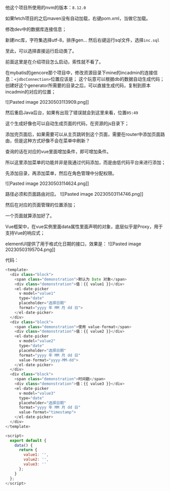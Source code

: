 他这个项目所使用的nvm的版本：`8.12.0`

如果fetch项目的之后maven没有自动加载，右键pom.xml，当做它加载。

修改dev中的数据库连接信息；

新建inc库，字符集选择utf-8，排序gen...
然后右键运行sql文件，选择`inc.sql`

至此，可以选择直接运行启动类了。

前面这里是在介绍项目怎么启动，索性就不看了。

在mybatis的gencore那个项目中，修改资源目录下mine的incadmin的连接信息：`<jdbcConnection>`位置应该是；
这个玩意可以根据db的数据自动生成代码；创建好这个generator所需要的目录之后，可以直接生成代码，复制到原本incadmin的对应的位置；

![[Pasted image 20230503113909.png]]

然后重启Java后台，如果有出现了错误就会到这里来看，位置`05:49`

这个生成好像也可以自动生成页面的代码，在资源的js目录下；

添加完页面后，如果需要可以从主页跳转到这个页面，需要在router中添加页面路由，但是这种方式好像不会在菜单中刷新？

查询的话在对应的vue里面增加条件，即可增加条件。

所以这里添加菜单的功能并非是我通过代码添加，而是由低代码平台来进行添加；

先添加目录，再添加菜单，然后在角色管理中分配权限。

![[Pasted image 20230503114624.png]]

路径必须和页面路由对应。
![[Pasted image 20230503114746.png]]

然后在对应的页面管理的位置添加；

一个页面就算添加好了。


Vue框架中，在vue实例里面data属性里面声明的对象，底层似乎是Proxy，用于支持Vue的响应式；


elementUI提供了用于格式化日期的接口，效果是：
![[Pasted image 20230503195704.png]]


代码：
```js
<template>
  <div class="block">
    <span class="demonstration">默认为 Date 对象</span>
    <div class="demonstration">值：{{ value1 }}</div>
    <el-date-picker
      v-model="value1"
      type="date"
      placeholder="选择日期"
      format="yyyy 年 MM 月 dd 日">
    </el-date-picker>
  </div>
  <div class="block">
    <span class="demonstration">使用 value-format</span>
    <div class="demonstration">值：{{ value2 }}</div>
    <el-date-picker
      v-model="value2"
      type="date"
      placeholder="选择日期"
      format="yyyy 年 MM 月 dd 日"
      value-format="yyyy-MM-dd">
    </el-date-picker>
  </div>
  <div class="block">
    <span class="demonstration">时间戳</span>
    <div class="demonstration">值：{{ value3 }}</div>
    <el-date-picker
      v-model="value3"
      type="date"
      placeholder="选择日期"
      format="yyyy 年 MM 月 dd 日"
      value-format="timestamp">
    </el-date-picker>
  </div>
</template>

<script>
  export default {
    data() {
      return {
        value1: '',
        value2: '',
        value3: ''
      };
    }
  };
</script>
```
